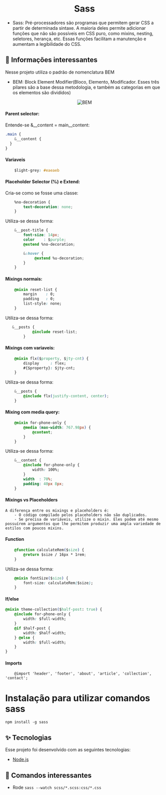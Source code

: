 <h1 align="center">Sass</h1>

- Sass: Pré-processadores são programas que permitem gerar CSS a partir de determinada sintaxe. A maioria deles permite adicionar funções que não são possíveis em CSS puro, como mixins, nesting, seletores, herança, etc. Essas funções facilitam a manutenção e aumentam a legibilidade do CSS.

## 📄 Informações interessantes
Nesse projeto utiliza o padrão de nomenclatura BEM

- BEM: Block Element Modifier(Bloco, Elemento, Modificador. Esses três pilares são a base dessa metodologia, e também as categorias em que os elementos são divididos)

<p align="center">
    <img alt="BEM" src="https://miro.medium.com/max/1400/1*5VGR1kwb_1KJOhhhCPeL-A.png">
</p>

#### Parent selector:
Entende-se &__content = main__content:
```css
.main {
    &__content {
  }
}
```

#### Variaveis
```css
    $light-grey: #eaeaeb
```

#### Placeholder Selector (%) e Extend:
Cria-se como se fosse uma classe:

```css
    %no-decoration {
        text-decoration: none;
    }
```
Utiliza-se dessa forma:

```css
    &__post-title {
        font-size: 14px;
        color    : $purple;
        @extend %no-decoration;

        &:hover {
             @extend %u-decoration;
        }
    }
```

#### Mixings normais:
```css
    @mixin reset-list {
        margin    : 0;
        padding   : 0;
        list-style: none;
    }
```

Utiliza-se dessa forma:
```css
   &__posts {
            @include reset-list;
        }
```

#### Mixings com variaveis:
```css
    @mixin flx($property, $jty-cnt) {
        display     : flex;
        #{$property}: $jty-cnt;
    }
```

Utiliza-se dessa forma:
```css
    &__posts {
        @include flx(justify-content, center);
    }
```

#### Mixing com media query:
```css
    @mixin for-phone-only {
        @media (max-width: 767.98px) {
            @content;
        }
    }
```

Utiliza-se dessa forma:
```css
    &__content {
        @include for-phone-only {
            width: 100%;
        }
        width  : 70%;
        padding: 40px 8px;
    }
```

#### Mixings vs Placeholders
```
A diferença entre os mixings e placeholders é: 
    - O código compilado pelos placeholders não são duplicados.
    - Se precisa de variáveis, utilize o mixin. Eles podem até mesmo possuírem argumentos que lhe permitem produzir uma ampla variedade de estilos com poucos mixins.
```

#### Function
```css
    @function calculateRem($size) {
        @return $size / 16px * 1rem;
    }
```

Utiliza-se dessa forma:
```css
    @mixin fontSize($size) {
        font-size: calculateRem($size);
    }
```

#### If/else

```css
@mixin theme-collection($half-post: true) {
    @include for-phone-only {
        width: $full-width;
    }
    @if $half-post {
        width: $half-width;
    } @else {
        width: $full-width;
    }
}
```
#### Imports
```
    @import 'header', 'footer', 'about', 'article', 'collection', 'contact';
```

# Instalação para utilizar comandos sass
```
npm install -g sass
```

## ✨ Tecnologias

Esse projeto foi desenvolvido com as seguintes tecnologias:
- [Node.js](https://nodejs.org/en/)

## 📄 Comandos interessantes
- Rode `sass --watch scss/*.scss:css/*.css`
